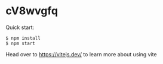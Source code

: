 # cV8wvgfq

Quick start:

```
$ npm install
$ npm start
```

Head over to https://vitejs.dev/ to learn more about using vite
